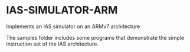 # IAS-SIMULATOR-ARM
Implements an IAS simulator on an ARMv7 architecture 

The samples folder includes some programs that demonstrate the simple instruction set of the IAS architecture. 
